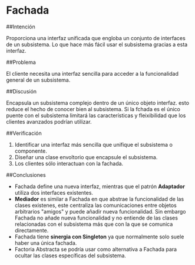 Fachada
=======

##Intención

Proporciona una interfaz unificada que engloba un conjunto de interfaces de un subsistema. Lo que hace más fácil usar el subsistema gracias a esta interfaz.

##Problema

El cliente necesita una interfaz sencilla para acceder a la funcionalidad general de un subsistema.

##Discusión

Encapsula un subsistema complejo dentro de un único objeto interfaz. esto reduce el hecho de conocer bien al subsistema. Si la fchada es el único puente con el subsistema limitará las características y fleixibilidad que los clientes avanzados podrían utilizar.

##Verificación

1. Identificar una interfaz más sencilla que unifique el subsistema o componente.
2. Diseñar una clase envoltorio que encapsule el subsistema.
3. Los clientes sólo interactuan con la fachada.

##Conclusiones

- Fachada define una nueva interfaz, mientras que el patrón **Adaptador** utiliza dos interfaces existentes.
- **Mediador** es similar a Fachada en que abstrae la funcionalidad de las clases existenes, este centraliza las comunicaciones entre objetos arbitrarios "amigos" y puede añadir nueva funcionalidad. Sin embargo Fachada no añade nueva funcionalidad y no entiende de las clases relacionadas con el subsistema más que con la que se comunica directamente.
- Fachada tiene **sinergia con Singleton** ya que normalmente solo suele haber una única fachada.
- Factoria Abstracta se podría usar como alternativa a Fachada para ocultar las clases específicas del subsistema.